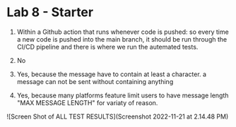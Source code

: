 # Lab 8 - Starter
1. Within a Github action that runs whenever code is pushed: so every time a new code is pushed into the main branch, it should be run through the CI/CD pipeline and there is where we run the autemated tests.

2. No

3. Yes, because the message have to contain at least a character. a message can not be sent without containing anything

4. Yes, because many platforms feature limit users to have message length "MAX MESSAGE LENGTH" for variaty of reason.

![Screen Shot of ALL TEST RESULTS](Screenshot 2022-11-21 at 2.14.48 PM)


